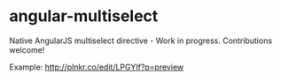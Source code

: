 angular-multiselect
===================

Native AngularJS multiselect directive - Work in progress. Contributions welcome!

Example: http://plnkr.co/edit/LPGYIf?p=preview
